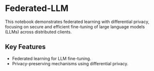 # Federated-LLM

This notebook demonstrates federated learning with differential privacy, focusing on secure and efficient fine-tuning of large language models (LLMs) across distributed clients.

## Key Features
- Federated learning for LLM fine-tuning.
- Privacy-preserving mechanisms using differential privacy.
